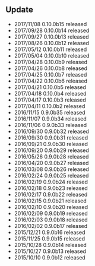 ## Update
* 2017/11/08 0.10.0b15 released
* 2017/09/28 0.10.0b14 released
* 2017/09/27 0.10.0b13 released
* 2017/08/26 0.10.0b12 released
* 2017/05/12 0.10.0b11 released
* 2017/05/04 0.10.0b10 released
* 2017/04/28 0.10.0b9 released
* 2017/04/26 0.10.0b8 released
* 2017/04/25 0.10.0b7 released
* 2017/04/22 0.10.0b6 released
* 2017/04/21 0.10.0b5 released
* 2017/04/18 0.10.0b4 released
* 2017/04/17 0.10.0b3 released
* 2017/04/11 0.10.0b2 released
* 2016/11/15 0.9.0b35 released
* 2016/11/07 0.9.0b34 released
* 2016/11/06 0.9.0b33 released
* 2016/09/30 0.9.0b32 released
* 2016/09/30 0.9.0b31 released
* 2016/09/21 0.9.0b30 released
* 2016/09/20 0.9.0b29 released
* 2016/05/26 0.9.0b28 released
* 2016/04/20 0.9.0b27 released
* 2016/03/08 0.9.0b26 released
* 2016/02/24 0.9.0b25 released
* 2016/02/19 0.9.0b24 released
* 2016/02/18 0.9.0b23 released
* 2016/02/17 0.9.0b22 released
* 2016/02/15 0.9.0b21 released
* 2016/02/10 0.9.0b20 released
* 2016/02/09 0.9.0b19 released
* 2016/02/03 0.9.0b18 released
* 2016/02/02 0.9.0b17 released
* 2015/12/21 0.9.0b16 released
* 2015/11/25 0.9.0b15 released
* 2015/10/28 0.9.0b14 released
* 2015/10/27 0.9.0b13 released
* 2015/10/10 0.9.0b12 released
